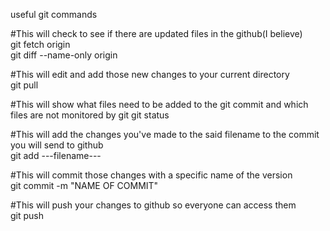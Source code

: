useful git commands

#This will check to see if there are updated files in the github(I believe)  
git fetch origin  
git diff --name-only origin

#This will edit and add those new changes to your current directory  
git pull

#This will show what files need to be added to the git commit and which files are not monitored by git
git status

#This will add the changes you've made to the said filename to the commit you will send to github  
git add ---filename---

#This will commit those changes with a specific name of the version  
git commit -m "NAME OF COMMIT"

#This will push your changes to github so everyone can access them  
git push

